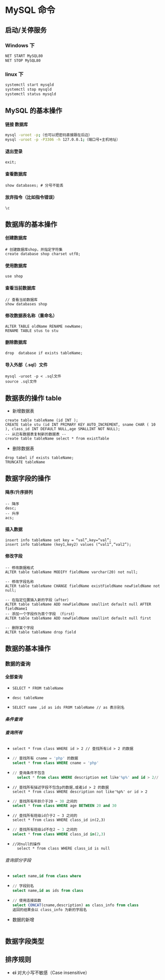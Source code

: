 # MySQL 命令

## 启动/关停服务

### Windows 下

```bash
NET START MySQL80
NET STOP MySQL80
```

### linux 下

```bash
systemctl start mysqld
systemctl stop mysqld
systemctl status mysqld
```

## MySQL 的基本操作

#### 链接 数据库

```bash
mysql -uroot -p;（也可以把密码直接跟在后边）
mysql -uroot -p -P3306 -h 127.0.0.1;（端口号+主机地址）
```

#### 退出登录

```mysql
exit;
```

#### 查看数据库

```mysql
show databases; # 分号不能丢
```

#### 放弃指令（比如指令错误）

```mysql
\c
```

## 数据库的基本操作

#### 创建数据库

```mysql
# 创建数据库shop，并指定字符集
create database shop charset utf8;
```

#### 使用数据库

```mysql
use shop
```

#### 查看当前数据库

```mysql
// 查看当前数据库
show databases shop
```

#### 修改数据表名称（重命名）

```mysql
ALTER TABLE oldName RENAME newName;
RENAME TABLE stus to stu
```

#### 删除数据库

```mysql
drop  database if exists tableName;
```

#### 导入外部（.sql）文件

```mysql
mysql -uroot -p < .sql文件
source .sql文件
```

## 数据表的操作 table

-   新增数据表

```mysql
create table tableName (id INT );
CREATE table stu (id INT PRIMARY KEY AUTO_INCREMENT, sname CHAR ( 10 ), class_id INT DEFAULT NULL,age SMALLINT NOT NULL);
-- 从已有数据表复制新的数据表 --
create table tableName select * from existTable
```

-   删除数据表

```mysql
drop tabel if exists tableName;
TRUNCATE tableName

```

## 数据字段的操作

#### 降序/升序排列

```mysql
-- 降序
desc;
-- 升序
acs;
```

#### 插入数据

```mysql
insert info tableName set key = “val”,key=“val”;
insert info tableName (key1,key2) values (“val1”,“val2”);
```

#### 修改字段

```mysql
-- 修改数据格式
ALTER table tableName MODIFY fieldName varchar(20) not null;

-- 修改字段名称
ALTER table tableName CHANGE fieldName existFieldName newFieldName not null;

-- 在指定位置插入新的字段（after）
ALTER table tableName ADD newFieldName smallint default null AFTER fieldName1
-- 添加一个字段作为首个字段 （first）
ALTER table tableName ADD newFieldName smallint default null first

-- 删除某个字段
ALTER table tableName drop field
```

## 数据的基本操作

### 数据的查询

#### 全部查询

-   ```mysql
    SELECT * FROM tableName
    ```
-   ```mysql
    desc tableName
    ```
-   ```mysql
    SELECT name ,id as ids FROM tableName // as 表示别名
    ```

##### 条件查询

###### **查询所有**

-   ```mysql
    select * from class WHERE id > 2 // 查找所有id > 2 的数据
    ```
-   ```sql
    // 查找所有 cname = 'php' 的数据
    select * from class WHERE cname = 'php'
    ```
-   ```sql
    // 查询条件不包含
      select * from class WHERE description not like'%p%' and id > 2// 查找所有描述字段不包含p,并且id > 2 的数据
    ```
-   ```mysql
    // 查找所有描述字段不包含p的数据,或者id > 2 的数据
    select * from class WHERE description not like'%p%' or id > 2
    ```
-   ```sql
    // 查找所有年龄介于20 ~ 30 之间的
    select * from class WHERE age BETWEEN 20 and 30
    ```
-   ```mysql
    // 查找所有班级id介于2 ~ 3 之间的
    select * from class WHERE class_id in(2,3)
    ```
-   ```sql
    // 查找所有班级id不在2 ~ 3 之间的
    select * from class WHERE class_id in(2,3)
    ```
-   ```mysql
    //对null的操作
      select * from class WHERE class_id is null
    ```

###### 查询部分字段

-   ```sql
    select name,id from class where
    ```
-   ```sql
    // 字段别名
    select name,id as ids from class
    ```
-   ```sql
    // 使用连接函数
    select CONCAT(cname,description) as class_info from class
    返回的结果会以 class_info 为新的字段名
    ```

-   数据的新增

    ```mysql

    ```

## 数据字段类型

## 排序规则

-   **ci** 对大小写不敏感（Case insensitive）
